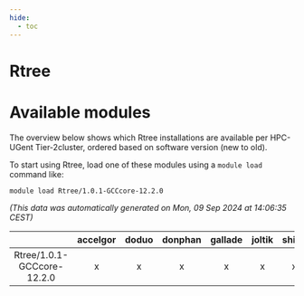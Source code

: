 ```yaml
---
hide:
  - toc
---
```


Rtree
=====

# Available modules


The overview below shows which Rtree installations are available per HPC-UGent Tier-2cluster, ordered based on software version (new to old).

To start using Rtree, load one of these modules using a `module load` command like:

```shell
module load Rtree/1.0.1-GCCcore-12.2.0
```

*(This data was automatically generated on Mon, 09 Sep 2024 at 14:06:35 CEST)*  

| |accelgor|doduo|donphan|gallade|joltik|shinx|skitty|
| :---: | :---: | :---: | :---: | :---: | :---: | :---: | :---: |
|Rtree/1.0.1-GCCcore-12.2.0|x|x|x|x|x|x|x|
